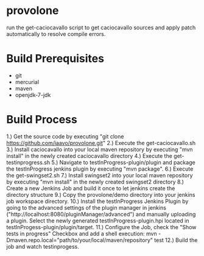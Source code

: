 provolone
=========

run the get-caciocavallo script to get caciocavallo sources and apply patch automatically to resolve compile errors.

Build Prerequisites
===================

- git
- mercurial
- maven
- openjdk-7-jdk

Build Process
=============

 1.) Get the source code by executing "git clone https://github.com/iaavo/provolone.git"
 2.) Execute the get-caciocavallo.sh
 3.) Install caciocavallo into your local maven repository by executing "mvn install" in the newly created caciocavallo directory
 4.) Execute the get-testinprogress.sh
 5.) Navigate to testInProgress-plugin/plugin and package the testInProgress jenkins plugin by executing "mvn package".
 6.) Execute the get-swingset2.sh
 7.) Install swingset2 into your local maven repository by executing "mvn install" in the newly created swingset2 directory
 8.) Create a new Jenkins Job and build it once to let jenkins create the directory structure
 9.) Copy the provolone/demo directory into your jenkins job workspace directory.
10.) Install the testInProgress Jenkins Plugin by going to the advanced settings of the plugin manager in jenkins ("http://localhost:8080/pluginManager/advanced") and manually uploading a plugin. Select the newly generated testInProgress-plugin.hpi located in testInProgess-plugin/plugin/target.
11.) Configure the Job, check the "Show tests in progress" Checkbox and add a shell execution: mvn -Dmaven.repo.local="path/to/your/local/maven/repository" test
12.) Build the job and watch testinprogess.

